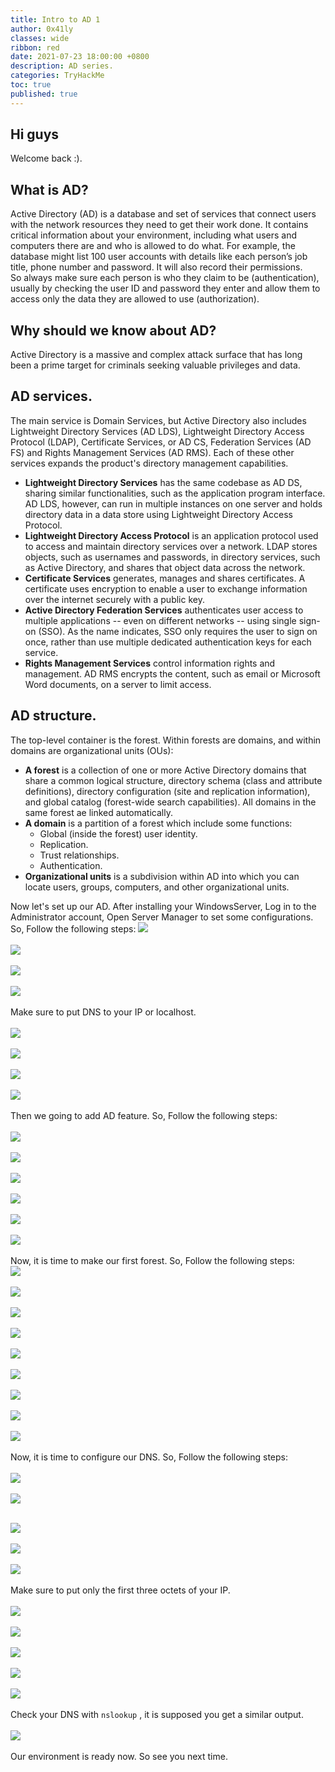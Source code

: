 ```yaml
---
title: Intro to AD 1
author: 0x41ly
classes: wide
ribbon: red
date: 2021-07-23 18:00:00 +0800
description: AD series.
categories: TryHackMe
toc: true
published: true
---
```



## Hi guys
Welcome back :). 

## What is AD?
Active Directory (AD) is a database and set of services that connect users with the network resources they need to get their work done. It contains critical information about your environment, including what users and computers there are and who is allowed to do what. For example, the database might list 100 user accounts with details like each person’s job title, phone number and password. It will also record their permissions. <br>
So always make sure each person is who they claim to be (authentication), usually by checking the user ID and password they enter and allow them to access only the data they are allowed to use (authorization).

## Why should we know about AD?
Active Directory is a massive and complex attack surface that has long been a prime target for criminals seeking valuable privileges and data. 

## AD services.
The main service is Domain Services, but Active Directory also includes Lightweight Directory Services (AD LDS), Lightweight Directory Access Protocol (LDAP), Certificate Services, or AD CS, Federation Services (AD FS) and Rights Management Services (AD RMS). Each of these other services expands the product's directory management capabilities.
  * <strong>Lightweight Directory Services</strong> has the same codebase as AD DS, sharing similar functionalities, such as the application program interface. AD LDS, however, can run in multiple instances on one server and holds directory data in a data store using Lightweight Directory Access Protocol.
  * <strong>Lightweight Directory Access Protocol</strong> is an application protocol used to access and maintain directory services over a network. LDAP stores objects, such as usernames and passwords, in directory services, such as Active Directory, and shares that object data across the network.
  * <strong>Certificate Services</strong> generates, manages and shares certificates. A certificate uses encryption to enable a user to exchange information over the internet securely with a public key.
  * <strong>Active Directory Federation Services</strong> authenticates user access to multiple applications -- even on different networks -- using single sign-on (SSO). As the name indicates, SSO only requires the user to sign on once, rather than use multiple dedicated authentication keys for each service.
  * <strong>Rights Management Services</strong> control information rights and management. AD RMS encrypts the content, such as email or Microsoft Word documents, on a server to limit access.


## AD structure.
The top-level container is the forest. Within forests are domains, and within domains are organizational units (OUs):
  * <strong>A forest</strong> is a collection of one or more Active Directory domains that share a common logical structure, directory schema (class and attribute definitions), directory configuration (site and replication information), and global catalog (forest-wide search capabilities). All domains in the same forest ae linked automatically.
  * <strong>A domain</strong> is a partition of a forest which include some functions:
    * Global (inside the forest) user identity. 
    * Replication.
    * Trust relationships.
    * Authentication. 
  * <strong>Organizational units</strong> is a subdivision within AD into which you can locate users, groups, computers, and other organizational units. 

Now let's set up our AD.
After installing your WindowsServer, Log in to the Administrator account, Open  Server Manager to set some configurations. So, Follow the following steps:
![](/assets/images/0x41ly-blog-img/AD/check/1.png)<br>
<br>
![](/assets/images/0x41ly-blog-img/AD/check/2.png)<br>
<br>
![](/assets/images/0x41ly-blog-img/AD/check/3.png)<br>
<br>
![](/assets/images/0x41ly-blog-img/AD/check/5.png)<br>
<br>
Make sure to put DNS to your IP or localhost.<br>
<br>
![](/assets/images/0x41ly-blog-img/AD/check/4.png)<br>
<br>
![](/assets/images/0x41ly-blog-img/AD/check/6.png)<br>
<br>
![](/assets/images/0x41ly-blog-img/AD/check/7.png)<br>
<br>
![](/assets/images/0x41ly-blog-img/AD/check/8.png)<br>
<br>
Then we going to add AD feature. So, Follow the following steps:<br>
<br>
![](/assets/images/0x41ly-blog-img/AD/ADinstall/1.png)<br>
<br>
![](/assets/images/0x41ly-blog-img/AD/ADinstall/2.png)<br>
<br>
![](/assets/images/0x41ly-blog-img/AD/ADinstall/3.png)<br>
<br>
![](/assets/images/0x41ly-blog-img/AD/ADinstall/4.png)<br> 
<br>
![](/assets/images/0x41ly-blog-img/AD/ADinstall/5.png) <br>
<br>
![](/assets/images/0x41ly-blog-img/AD/ADinstall/6.png) <br>
<br>
Now, it is time to make our first forest.  So, Follow the following steps:<br>
![](/assets/images/0x41ly-blog-img/AD/ADsetup/1.png)<br>
<br>
![](/assets/images/0x41ly-blog-img/AD/ADsetup/2.png) <br>
<br>
![](/assets/images/0x41ly-blog-img/AD/ADsetup/3.png) <br>
<br>
![](/assets/images/0x41ly-blog-img/AD/ADsetup/4.png) <br>
<br>
![](/assets/images/0x41ly-blog-img/AD/ADsetup/5.png) <br>
<br>
![](/assets/images/0x41ly-blog-img/AD/ADsetup/6.png) <br>
<br>
![](/assets/images/0x41ly-blog-img/AD/ADsetup/7.png) <br>
<br>
![](/assets/images/0x41ly-blog-img/AD/ADsetup/8.png) <br>
<br>
![](/assets/images/0x41ly-blog-img/AD/ADsetup/9.png)<br>
<br>
Now, it is time to configure our DNS.  So, Follow the following steps:<br>
<br>
![](/assets/images/0x41ly-blog-img/AD/DNS/1.png)<br>
<br>
![](/assets/images/0x41ly-blog-img/AD/DNS/2.png)<br>
<br>

![](/assets/images/0x41ly-blog-img/AD/DNS/4.png)<br>
<br>
![](/assets/images/0x41ly-blog-img/AD/DNS/5.png)<br>
<br>
![](/assets/images/0x41ly-blog-img/AD/DNS/6.png)<br>
<br>
Make sure to put only the first three octets of your IP.<br>
<br>
![](/assets/images/0x41ly-blog-img/AD/DNS/7.png)<br>
<br>
![](/assets/images/0x41ly-blog-img/AD/DNS/8.png)<br>
<br>
![](/assets/images/0x41ly-blog-img/AD/DNS/9.png)<br>
<br>
![](/assets/images/0x41ly-blog-img/AD/DNS/10.png)<br>
<br>
![](/assets/images/0x41ly-blog-img/AD/DNS/11.png)<br>
<br>
Check your DNS with ```nslookup``` , it is supposed you get a similar output.<br>
<br>
![](/assets/images/0x41ly-blog-img/AD/DNS/12.png)<br>
<br>
Our environment is ready now. So see you next time.<br> 


 
